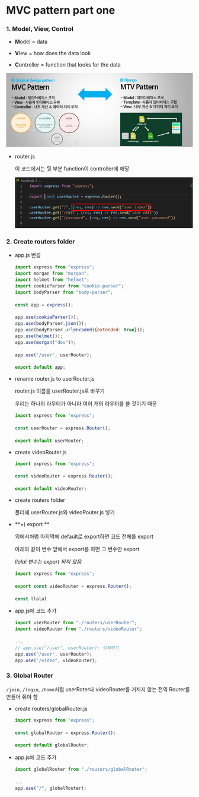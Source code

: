 # MVC pattern part one

### 1. Model, View, Control

- **M**odel = data

- **V**iew = how does the data look
- **C**ontroller = function that looks for the data

![image-20200309124231823](images/image-20200309124231823.png)

- router.js

  이 코드에서는 뒷 부분 function이 controller에 해당

  ![image-20200309124545286](images/image-20200309124545286.png)



### 2. Create routers folder

- app.js 변경

  ```js
  import express from "express";
  import morgan from "morgan";
  import helmet from "helmet";
  import cookieParser from "cookie-parser";
  import bodyParser from "body-parser";
  
  const app = express();
  
  app.use(cookieParser());
  app.use(bodyParser.json());
  app.use(bodyParser.urlencoded({extended: true}));
  app.use(helmet());
  app.use(morgan("dev"));
  
  app.use("/user", userRouter);
  
  export default app;
  ```

- rename router.js to userRouter.js

  router.js 이름을 userRouter.js로 바꾸기

  우리는 하나의 라우터가 아니라 여러 개의 라우터를 쓸 것이기 때문

  ```js
  import express from "express";
  
  const userRouter = express.Router();
  
  export default userRouter;
  ```

- create videoRouter.js 

  ```js
  import express from "express";
  
  const videoRouter = express.Router();
  
  export default videoRouter;
  ```

- create routers folder

  폴더에 userRouter.js와 videoRouter.js 넣기

- **+) export **

  위에서처럼 마지막에 default로 export하면 코드 전체를 export

  아래와 같이 변수 앞에서 export를 하면 그 변수만 export

  *llalal 변수는 export 되지 않음*

  ```js
  import express from "express";
  
  export const videoRouter = express.Router();
  
  const llalal 
  ```

- app.js에 코드 추가

  ```js
  import userRouter from "./routers/userRouter";
  import videoRouter from "./routers/videoRouter";
  
  ...
  // app.use("/user", userRouter); 삭제하기
  app.use("/user", userRouter);
  app.use("/video", videoRouter);
  ```

  

### 3. Global Router

`/join`, `/login`, `/home`처럼 userRoter나 videoRouter를 거치지 않는 전역 Router를 만들어 줘야 함

- create routers/globalRouter.js

  ```js
  import express from "express";
  
  const globalRouter = express.Router();
  
  export default globalRouter;
  ```

- app.js에 코드 추가

  ```js
  import globalRouter from "./routers/globalRouter";
  
  ...
  app.use("/", globalRouter);
  ```